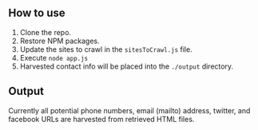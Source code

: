 ## How to use
  1. Clone the repo.
  1. Restore NPM packages.
  1. Update the sites to crawl in the `sitesToCrawl.js` file.
  1. Execute `node app.js`
  1. Harvested contact info will be placed into the `./output` directory.
  
## Output
Currently all potential phone numbers, email (mailto) address, twitter, and facebook URLs are harvested from retrieved HTML files.

